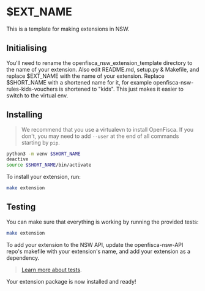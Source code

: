 # $EXT_NAME 

This is a template for making extensions in NSW.

## Initialising 

You'll need to rename the openfisca_nsw_extension_template directory to the name
of your extension. Also edit README.md, setup.py & Makefile, and replace $EXT_NAME with the 
name of your extension. Replace $SHORT_NAME with a shortened name for it, for example
openfisca-nsw-rules-kids-vouchers is shortened to "kids". This just makes it easier to
switch to the virtual env.


## Installing

> We recommend that you use a virtualevn to install OpenFisca. If you don't, 
you may need to add `--user` at the end of all commands starting by `pip`.

```sh
python3 -m venv $SHORT_NAME
deactive
source $SHORT_NAME/bin/activate

```
To install your extension, run:

```sh
make extension
```

## Testing

You can make sure that everything is working by running the provided tests:

```sh
make extension
```

To add your extension to the NSW API, update the openfisca-nsw-API repo's makefile with your
extension's name, and add your extension as a dependency.

> [Learn more about tests](http://openfisca.org/doc/coding-the-legislation/writing_yaml_tests.html).

Your extension package is now installed and ready!
